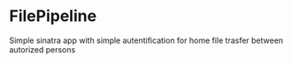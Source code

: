 # FilePipeline

Simple sinatra app with simple autentification 
for home file trasfer between autorized persons

